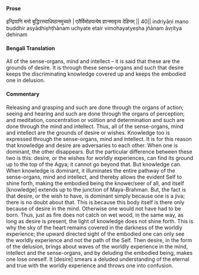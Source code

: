 #### Prose 

इन्द्रियाणि मनो बुद्धिरस्याधिष्ठानमुच्यते |
एतैर्विमोहयत्येष ज्ञानमावृत्य देहिनम् || 40||
indriyāṇi mano buddhir asyādhiṣhṭhānam uchyate
etair vimohayatyeṣha jñānam āvṛitya dehinam

 #### Bengali Translation 

All of the sense-organs, mind and intellect – it is said that these are the grounds of desire. It is through these sense-organs and such that desire keeps the discriminating knowledge covered up and keeps the embodied one in delusion.

 #### Commentary 

Releasing and grasping and such are done through the organs of action; seeing and hearing and such are done through the organs of perception; and meditation, concentration or volition and determination and such are done through the mind and intellect. Thus, all of the sense-organs, mind and intellect are the grounds of desire or wishes. Knowledge too is expressed through the sense-organs, mind and intellect. It is for this reason that knowledge and desire are adversaries to each other. When one is dominant, the other disappears. But the particular difference between these two is this: desire, or the wishes for worldly experiences, can find its ground up to the top of the Agya; it cannot go beyond that. But knowledge can. When knowledge is dominant, it illuminates the entire pathway of the sense-organs, mind and intellect, and thereby allows the evident Self to shine forth, making the embodied being the knower/seer of all, and itself [knowledge] extends up to the junction of Maya-Brahman. But, the fact is that desire, or the wish to have, is dominant simply because one is a jiva; there is no doubt about that. This is because this body itself is there only because of desire in the mind. Otherwise one would not have had to be born. Thus, just as fire does not catch on wet wood, in the same way, as long as desire is present, the light of knowledge does not shine forth. This is why the sky of the heart remains covered in the darkness of the worldly experience; the upward directed sight of the embodied one can only see the worldly experience and not the path of the Self. Then desire, in the form of the delusion, brings about waves of the worldly experience in the mind, intellect and the sense-organs, and by deluding the embodied being, makes one lose oneself. It [desire] smears a deluded understanding of the eternal and true with the worldly experience and throws one into confusion.  